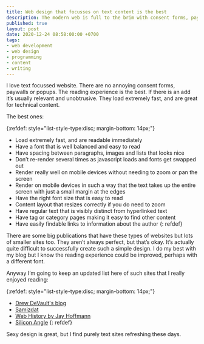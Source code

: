 ```yaml
---
title: Web design that focusses on text content is the best
description: The modern web is full to the brim with consent forms, paywalls and popups, and in this new world, web design that focusses on text, simplicity and the reading experience is becoming my favourite hidden pleasure. I outline some of the qualities that the best of these websites have and include an updated list of examples that I have found during my recent web browsing.
published: true
layout: post
date: 2020-12-24 08:58:00:00 +0700
tags:
- web development
- web design
- programming
- content
- writing
---
```

I love text focussed website. There are no annoying consent forms, paywalls or popups. The reading experience is the best. If there is an add it’s usually relevant and unobtrusive. They load extremely fast, and are great for technical content.

The best ones:

{:refdef: style="list-style-type:disc; margin-bottom: 14px;"}
- Load extremely fast, and are readable immediately
- Have a font that is well balanced and easy to read
- Have spacing between paragraphs, images and lists that looks nice
- Don’t re-render several times as javascript loads and fonts get swapped out
- Render really well on mobile devices without needing to zoom or pan the screen
- Render on mobile devices in such a way that the text takes up the entire screen with just a small margin at the edges
- Have the right font size that is easy to read
- Content layout that resizes correctly if you do need to zoom
- Have regular text that is visibly distinct from hyperlinked text
- Have tag or category pages making it easy to find other content
- Have easily findable links to information about the author
{: refdef}

There are some big publications that have these types of websites but lots of smaller sites too. They aren’t always perfect, but that’s okay. It’s actually quite difficult to successfully create such a simple design. I do my best with my blog but I know the reading experience could be improved, perhaps with a different font.

Anyway I’m going to keep an updated list here of such sites that I really enjoyed reading:

{:refdef: style="list-style-type:disc; margin-bottom: 14px;"}
- [Drew DeVault's blog](https://drewdevault.com/2020/11/20/A-few-ways-to-make-money-in-FOSS.html)
- [Samizdat](https://samizdat.dev/getting-lucky-with-posting-on-hacker-news/)
- [Web History by Jay Hoffmann](https://css-tricks.com/chapter-5-publishing)
- [Silicon Angle](https://siliconangle.com/2020/12/23/zoom-reportedly-developing-email-calendar-services)
{: refdef}

Sexy design is great, but I find purely text sites refreshing these days.
